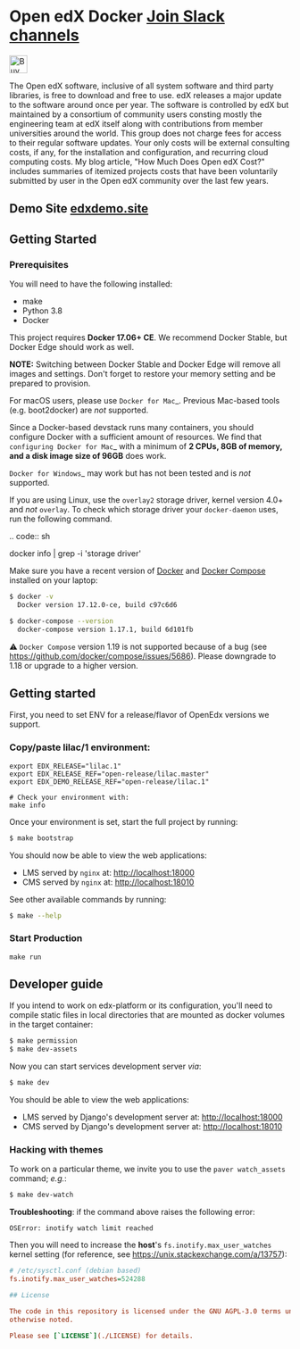 # Open edX Docker [Join Slack channels](https://join.slack.com/share/zt-ul2o0flf-XRl1J7HYuvnP7FohdGnI4Q) 
<a href="https://www.buymeacoffee.com/leduong" target="_blank"><img src="https://cdn.buymeacoffee.com/buttons/default-orange.png" alt="Buy Me A Coffee" height="32" /></a> 

The Open edX software, inclusive of all system software and third party libraries, is free to download and free to use. edX releases a major update to the software around once per year. The software is controlled by edX but maintained by a consortium of community users consting mostly the engineering team at edX itself along with contributions from member universities around the world. This group does not charge fees for access to their regular software updates. Your only costs will be external consulting costs, if any, for the installation and configuration, and recurring cloud computing costs. My blog article, "How Much Does Open edX Cost?" includes summaries of itemized projects costs that have been voluntarily submitted by user in the Open edX community over the last few years.

## Demo Site [edxdemo.site](https://edxdemo.site)

## Getting Started


### Prerequisites

You will need to have the following installed:

- make
- Python 3.8
- Docker

This project requires **Docker 17.06+ CE**.  We recommend Docker Stable, but
Docker Edge should work as well.

**NOTE:** Switching between Docker Stable and Docker Edge will remove all images and
settings.  Don't forget to restore your memory setting and be prepared to
provision.

For macOS users, please use `Docker for Mac`_. Previous Mac-based tools (e.g.
boot2docker) are *not* supported.

Since a Docker-based devstack runs many containers,
you should configure Docker with a sufficient
amount of resources. We find that `configuring Docker for Mac`_
with a minimum of **2 CPUs, 8GB of memory, and a disk image size of 96GB**
does work.

`Docker for Windows`_ may work but has not been tested and is *not* supported.

If you are using Linux, use the ``overlay2`` storage driver, kernel version
4.0+ and *not* ``overlay``. To check which storage driver your
``docker-daemon`` uses, run the following command.

.. code:: sh

   docker info | grep -i 'storage driver'


Make sure you have a recent version of [Docker](https://docs.docker.com/install)
and [Docker Compose](https://docs.docker.com/compose/install) installed on your
laptop:

```bash
$ docker -v
  Docker version 17.12.0-ce, build c97c6d6

$ docker-compose --version
  docker-compose version 1.17.1, build 6d101fb
```

⚠️ `Docker Compose` version 1.19 is not supported because of a bug (see
https://github.com/docker/compose/issues/5686). Please downgrade to 1.18 or
upgrade to a higher version.

## Getting started

First, you need to set ENV for  a release/flavor of OpenEdx versions we support.

### Copy/paste lilac/1 environment:

```
export EDX_RELEASE="lilac.1"
export EDX_RELEASE_REF="open-release/lilac.master"
export EDX_DEMO_RELEASE_REF="open-release/lilac.1"

# Check your environment with:
make info
```

Once your environment is set, start the full project by running:

```bash
$ make bootstrap
```

You should now be able to view the web applications:

- LMS served by `nginx` at: [http://localhost:18000](http://localhost:18000)
- CMS served by `nginx` at: [http://localhost:18010](http://localhost:18010)

See other available commands by running:

```bash
$ make --help
```

### Start Production

```
make run
```

## Developer guide

If you intend to work on edx-platform or its configuration, you'll need to
compile static files in local directories that are mounted as docker volumes in
the target container:

```bash
$ make permission
$ make dev-assets
```

Now you can start services development server _via_:

```bash
$ make dev
```

You should be able to view the web applications:

- LMS served by Django's development server at:
  [http://localhost:18000](http://localhost:18000)
- CMS served by Django's development server at:
  [http://localhost:18010](http://localhost:18010)

### Hacking with themes

To work on a particular theme, we invite you to use the `paver watch_assets`
command; _e.g._:

```bash
$ make dev-watch
```

**Troubleshooting**: if the command above raises the following error:

```
OSError: inotify watch limit reached
```

Then you will need to increase the **host**'s `fs.inotify.max_user_watches`
kernel setting (for reference, see https://unix.stackexchange.com/a/13757):

```ini
# /etc/sysctl.conf (debian based)
fs.inotify.max_user_watches=524288

## License

The code in this repository is licensed under the GNU AGPL-3.0 terms unless
otherwise noted.

Please see [`LICENSE`](./LICENSE) for details.
